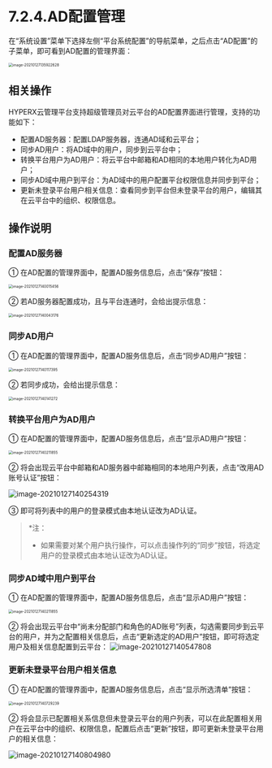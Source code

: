 # 7.2.4.AD配置管理

在“系统设置”菜单下选择左侧“平台系统配置”的导航菜单，之后点击“AD配置”的子菜单，即可看到AD配置的管理界面：

<img src="ad_configuration.assets/image-20210127135922628.png" alt="image-20210127135922628" style="zoom:50%;" />

## 相关操作

HYPERX云管理平台支持超级管理员对云平台的AD配置界面进行管理，支持的功能如下：

- 配置AD服务器：配置LDAP服务器，连通AD域和云平台；
- 同步AD用户：将AD域中的用户，同步到云平台中；
- 转换平台用户为AD用户：将云平台中邮箱和AD相同的本地用户转化为AD用户；
- 同步AD域中用户到平台：为AD域中的用户配置平台权限信息并同步到平台；
- 更新未登录平台用户相关信息：查看同步到平台但未登录平台的用户，编辑其在云平台中的组织、权限信息。

## 操作说明

### 配置AD服务器

① 在AD配置的管理界面中，配置AD服务信息后，点击“保存”按钮：

<img src="ad_configuration.assets/image-20210127140015456.png" alt="image-20210127140015456" style="zoom:50%;" />

② 若AD服务器配置成功，且与平台连通时，会给出提示信息：

<img src="ad_configuration.assets/image-20210127140043176.png" alt="image-20210127140043176" style="zoom:50%;" />

### 同步AD用户

① 在AD配置的管理界面中，配置AD服务信息后，点击“同步AD用户”按钮：

<img src="ad_configuration.assets/image-20210127140117395.png" alt="image-20210127140117395" style="zoom:50%;" />

② 若同步成功，会给出提示信息：

<img src="ad_configuration.assets/image-20210127140141272.png" alt="image-20210127140141272" style="zoom:50%;" />

### 转换平台用户为AD用户

① 在AD配置的管理界面中，配置AD服务信息后，点击“显示AD用户”按钮：

<img src="ad_configuration.assets/image-20210127140211855.png" alt="image-20210127140211855" style="zoom:50%;" />

② 将会出现云平台中邮箱和AD服务器中邮箱相同的本地用户列表，点击“改用AD账号认证”按钮：

![image-20210127140254319](ad_configuration.assets/image-20210127140254319.png)

③ 即可将列表中的用户的登录模式由本地认证改为AD认证。

> *注：
>
> - 如果需要对某个用户执行操作，可以点击操作列的“同步”按钮，将选定用户的登录模式由本地认证改为AD认证。

### 同步AD域中用户到平台

① 在AD配置的管理界面中，配置AD服务信息后，点击“显示AD用户”按钮：

<img src="ad_configuration.assets/image-20210127140211855.png" alt="image-20210127140211855" style="zoom:50%;" />

② 将会出现云平台中“尚未分配部门和角色的AD账号”列表，勾选需要同步到云平台的用户，并为之配置相关信息后，点击“更新选定的AD用户”按钮，即可将选定用户及相关信息配置到云平台：
![image-20210127140547808](ad_configuration.assets/image-20210127140547808.png)

### 更新未登录平台用户相关信息

① 在AD配置的管理界面中，配置AD服务信息后，点击“显示所选清单”按钮：

<img src="ad_configuration.assets/image-20210127140729239.png" alt="image-20210127140729239" style="zoom:50%;" />

② 将会显示已配置相关系信息但未登录云平台的用户列表，可以在此配置相关用户在云平台中的组织、权限信息，配置后点击“更新”按钮，即可更新未登录平台用户的相关信息：

![image-20210127140804980](ad_configuration.assets/image-20210127140804980.png)

